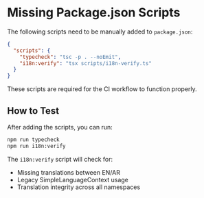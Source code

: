 # Missing Package.json Scripts

The following scripts need to be manually added to `package.json`:

```json
{
  "scripts": {
    "typecheck": "tsc -p . --noEmit",
    "i18n:verify": "tsx scripts/i18n-verify.ts"
  }
}
```

These scripts are required for the CI workflow to function properly.

## How to Test

After adding the scripts, you can run:

```bash
npm run typecheck
npm run i18n:verify
```

The `i18n:verify` script will check for:
- Missing translations between EN/AR
- Legacy SimpleLanguageContext usage
- Translation integrity across all namespaces